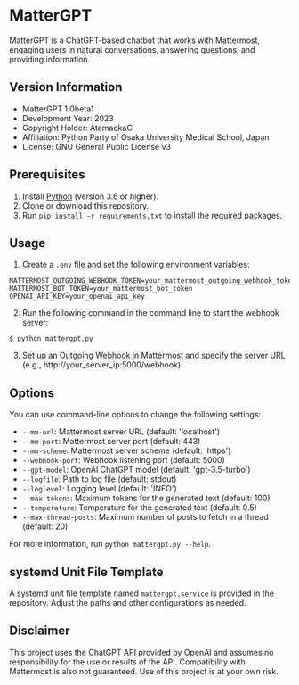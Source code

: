 # MatterGPT

MatterGPT is a ChatGPT-based chatbot that works with Mattermost, engaging users in natural conversations, answering questions, and providing information.

## Version Information

- MatterGPT 1.0beta1
- Development Year: 2023
- Copyright Holder: AtamaokaC
- Affiliation: Python Party of Osaka University Medical School, Japan
- License: GNU General Public License v3

## Prerequisites

1. Install [Python](https://www.python.org/downloads/) (version 3.6 or higher).
2. Clone or download this repository.
3. Run `pip install -r requirements.txt` to install the required packages.

## Usage

1. Create a `.env` file and set the following environment variables:

```
MATTERMOST_OUTGOING_WEBHOOK_TOKEN=your_mattermost_outgoing_webhook_token
MATTERMOST_BOT_TOKEN=your_mattermost_bot_token
OPENAI_API_KEY=your_openai_api_key
```


2. Run the following command in the command line to start the webhook server:

```
$ python mattergpt.py
```


3. Set up an Outgoing Webhook in Mattermost and specify the server URL (e.g., http://your_server_ip:5000/webhook).

## Options

You can use command-line options to change the following settings:

- `--mm-url`: Mattermost server URL (default: 'localhost')
- `--mm-port`: Mattermost server port (default: 443)
- `--mm-scheme`: Mattermost server scheme (default: 'https')
- `--webhook-port`: Webhook listening port (default: 5000)
- `--gpt-model`: OpenAI ChatGPT model (default: 'gpt-3.5-turbo')
- `--logfile`: Path to log file (default: stdout)
- `--loglevel`: Logging level (default: 'INFO')
- `--max-tokens`: Maximum tokens for the generated text (default: 100)
- `--temperature`: Temperature for the generated text (default: 0.5)
- `--max-thread-posts`: Maximum number of posts to fetch in a thread (default: 20)

For more information, run `python mattergpt.py --help`.

## systemd Unit File Template

A systemd unit file template named `mattergpt.service` is provided in the repository. Adjust the paths and other configurations as needed.

## Disclaimer

This project uses the ChatGPT API provided by OpenAI and assumes no responsibility for the use or results of the API. Compatibility with Mattermost is also not guaranteed. Use of this project is at your own risk.

